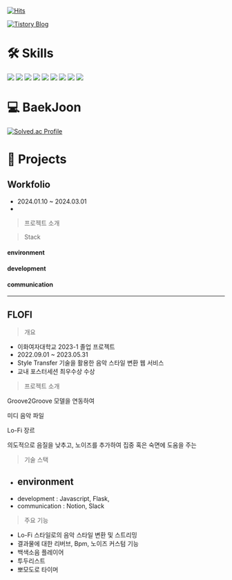 
[![Hits](https://hits.seeyoufarm.com/api/count/incr/badge.svg?url=https%3A%2F%2Fgithub.com%2FurimL&count_bg=%2379C83D&title_bg=%23555555&icon=&icon_color=%23E7E7E7&title=hits&edge_flat=false)](https://github.com/urimL)

[![Tistory Blog](https://img.shields.io/badge/Tistory-Blog-FFA500?style=for-the-badge&logo=Blog&logoColor=white)](https://toulim0525.tistory.com/)
  
# 🛠 Skills
<img src="https://img.shields.io/badge/springboot-6DB33F?style=for-the-badge&logo=springboot&logoColor=white"> <img src="https://img.shields.io/badge/java-007396?style=for-the-badge&logo=openjdk&logoColor=white"> <img src="https://img.shields.io/badge/python-3776AB?style=for-the-badge&logo=python&logoColor=white"> <img src="https://img.shields.io/badge/javascript-F7DF1E?style=for-the-badge&logo=javascript&logoColor=black"> <img src="https://img.shields.io/badge/css-1572B6?style=for-the-badge&logo=css&logoColor=white"> <img src="https://img.shields.io/badge/html5-E34F26?style=for-the-badge&logo=html5&logoColor=white"> <img src="https://img.shields.io/badge/github-181717?style=for-the-badge&logo=github&logoColor=white"> <img src="https://img.shields.io/badge/django-092E20?style=for-the-badge&logo=django&logoColor=white"> <img src="https://img.shields.io/badge/figma-F24E1E?style=for-the-badge&logo=figma&logoColor=white">

#
# 💻 BaekJoon
[![Solved.ac Profile](http://mazassumnida.wtf/api/v2/generate_badge?boj=toulim0620)](https://solved.ac/toulim0620)

# 📝 Projects

## Workfolio


- 2024.01.10 ~ 2024.03.01
- 

>프로젝트 소개

>Stack 

#### environment
#### development
#### communication


---
## FLOFI

>개요
- 이화여자대학교 2023-1 졸업 프로젝트
- 2022.09.01 ~ 2023.05.31
- Style Transfer 기술을 활용한 음악 스타일 변환 웹 서비스
- 교내 포스터세션 최우수상 수상


>프로젝트 소개

Groove2Groove 모델을 연동하여 

미디 음악 파일

Lo-Fi 장르

의도적으로 음질을 낮추고, 노이즈를 추가하여 집중 혹은 숙면에 도움을 주는

>기술 스택
- environment
  - 
- development : Javascript, Flask, 
- communication : Notion, Slack

>주요 기능
- Lo-Fi 스타일로의 음악 스타일 변환 및 스트리밍
- 결과물에 대한 리버브, Bpm, 노이즈 커스텀 기능
- 백색소음 플레이어
- 투두리스트
- 뽀모도로 타이머
